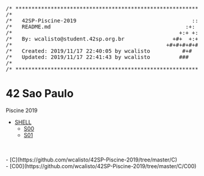 <pre>
/* ************************************************************************** */
/*                                                                            */
/*   42SP-Piscine-2019                                    :::      ::::::::   */
/*   README.md                                          :+:      :+:    :+:   */
/*                                                    +:+ +:+         +:+     */
/*   By: wcalisto@student.42sp.org.br               +#+  +:+       +#+        */
/*                                                +#+#+#+#+#+   +#+           */
/*   Created: 2019/11/17 22:40:05 by wcalisto          #+#    #+#             */
/*   Updated: 2019/11/17 22:41:43 by wcalisto         ###   ########.fr       */
/*                                                                            */
/* ************************************************************************** */
</pre>

# 42 Sao Paulo 
Piscine 2019
</br>
- [SHELL](https://github.com/wcalisto/42SP-Piscine-2019/tree/master/Shell)</br>
  - [S00](https://github.com/wcalisto/42SP-Piscine-2019/tree/master/Shell/S00)</br>
  - [S01](https://github.com/wcalisto/42SP-Piscine-2019/tree/master/Shell/S01)</br>
</br>
</br>
- [C](https://github.com/wcalisto/42SP-Piscine-2019/tree/master/C)</br>
  - [C00](https://github.com/wcalisto/42SP-Piscine-2019/tree/master/C/C00)</br>
